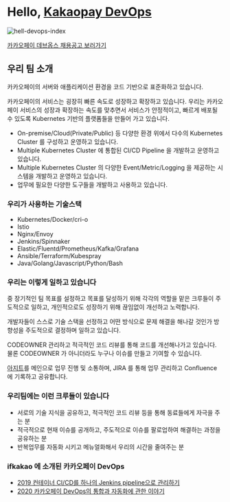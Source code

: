 # Hello, [Kakaopay DevOps](https://github.com/kakaopay-devops/hello-devops)

![hell-devops-index](hello-devops-index.png)

[카카오페이 데브옵스 채용공고 보러가기](https://kakaopay.recruiter.co.kr/app/jobnotice/view?systemKindCode=MRS2&jobnoticeSn=48303)

## 우리 팀 소개
카카오페이의 서버와 애플리케이션 환경을 코드 기반으로 표준화하고 있습니다.

카카오페이의 서비스는 굉장히 빠른 속도로 성장하고 확장하고 있습니다.
우리는 카카오페이 서비스의 성장과 확장하는 속도를 맞추면서 서비스가 안정적이고, 빠르게 배포될 수 있도록 Kubernetes 기반의 플랫폼들을 만들어 가고 있습니다.

* On-premise/Cloud(Private/Public) 등 다양한 환경 위에서 다수의 Kubernetes Cluster 를 구성하고 운영하고 있습니다.
* Multiple Kubernetes Cluster 에 통합된 CI/CD Pipeline 을 개발하고 운영하고 있습니다.
* Multiple Kubernetes Cluster 의 다양한 Event/Metric/Logging 을 제공하는 시스템을 개발하고 운영하고 있습니다.
* 업무에 필요한 다양한 도구들을 개발하고 사용하고 있습니다.

### 우리가 사용하는 기술스택

* Kubernetes/Docker/cri-o
* Istio
* Nginx/Envoy
* Jenkins/Spinnaker
* Elastic/Fluentd/Prometheus/Kafka/Grafana
* Ansible/Terraform/Kubespray
* Java/Golang/Javascript/Python/Bash

### 우리는 이렇게 일하고 있습니다
중 장기적인 팀 목표를 설정하고 목표를 달성하기 위해 각각의 역할을 맡은 크루들이 주도적으로 일하고, 개인적으로도 성장하기 위해 끊임없이 개선하고 노력합니다.

개발자들이 스스로 기술 스택을 선정하고 어떤 방식으로 문제 해결을 해나갈 것인가 방향성을 주도적으로 결정하며 일하고 있습니다.

CODEOWNER 관리하고 적극적인 코드 리뷰를 통해 코드를 개선해나가고 있습니다. 물론 CODEOWNER 가 아니더라도 누구나 이슈를 만들고 기여할 수 있습니다.

[아지트](https://agit.io/)를 메인으로 업무 진행 및 소통하며, JIRA 를 통해 업무 관리하고 Confluence 에 기록하고 공유합니다.

### 우리팀에는 이런 크루들이 있습니다

* 서로의 기술 지식을 공유하고, 적극적인 코드 리뷰 등을 통해 동료들에게 자극을 주는 분
* 적극적으로 현재 이슈를 공개하고, 주도적으로 이슈를 팔로업하여 해결하는 과정을 공유하는 분
* 반복업무를 자동화 시키고 메뉴얼화해서 우리의 시간을 줄여주는 분

### ifkakao 에 소개된 카카오페이 DevOps

* [2019 컨테이너 CI/CD를 하나의 Jenkins pipeline으로 관리하기](https://if.kakao.com/2019/program?sessionId=d6ed5fca-492f-4bb2-bc0b-51d4d42b35c9)
* [2020 카카오페이 DevOps의 통합과 자동화에 관한 이야기](https://if.kakao.com/session/86)
